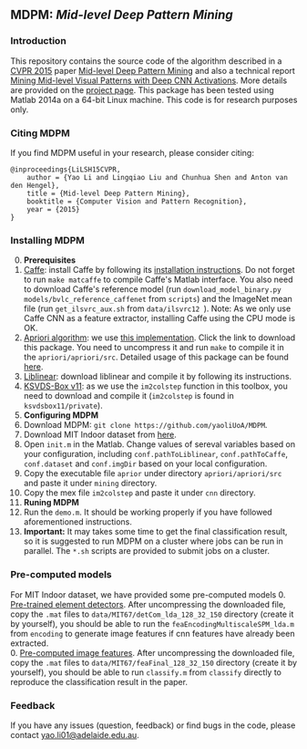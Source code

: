 ## MDPM: *Mid-level Deep Pattern Mining*

### Introduction
This repository contains the source code of the algorithm described in a [CVPR 2015](http://www.pamitc.org/cvpr15/) paper 
[Mid-level Deep Pattern Mining](http://www.cv-foundation.org/openaccess/content_cvpr_2015/papers/Li_Mid-Level_Deep_Pattern_2015_CVPR_paper.pdf) 
and also a technical report [Mining Mid-level Visual Patterns with Deep CNN Activations](http://arxiv.org/abs/1506.06343). More details are provided on the [project page](https://cs.adelaide.edu.au/~yaoli/?page_id=234).
This package has been tested using Matlab 2014a on a 64-bit Linux machine. This code is for research purposes only. 

### Citing MDPM

If you find MDPM useful in your research, please consider citing:

    @inproceedings{LiLSH15CVPR,
        author = {Yao Li and Lingqiao Liu and Chunhua Shen and Anton van den Hengel},
        title = {Mid-level Deep Pattern Mining},
        booktitle = {Computer Vision and Pattern Recognition},
        year = {2015}
    }

### Installing MDPM
0. **Prerequisites** 
 0. [Caffe](http://caffe.berkeleyvision.org/): install Caffe by following its [installation instructions](http://caffe.berkeleyvision.org/installation.html). 
    Do not forget to run `make matcaffe` to compile Caffe's Matlab interface. You also need to download Caffe's reference model (run `download_model_binary.py models/bvlc_reference_caffenet` from `scripts`)
    and the ImageNet mean file (run `get_ilsvrc_aux.sh` from `data/ilsvrc12 `). 
    Note: As we only use Caffe CNN as a feature extractor, installing Caffe using the CPU mode is OK. 
 0. [Apriori algorithm](http://en.wikipedia.org/wiki/Apriori_algorithm): we use [this implementation](http://www.borgelt.net/src/apriori.tar.gz). Click the link to download this package. You need 
    to uncompress it and run `make` to compile it in the `apriori/apriori/src`. 
    Detailed usage of this package can be found [here](http://www.borgelt.net/doc/apriori/apriori.html).
 0. [Liblinear](http://www.csie.ntu.edu.tw/~cjlin/liblinear/): download liblinear and compile it by following its instructions. 
 0. [KSVDS-Box v11](http://www.cs.technion.ac.il/~ronrubin/Software/ksvdsbox11.zip): as we use the `im2colstep` function in this toolbox, 
     you need to download and compile it (`im2colstep` is found in `ksvdsbox11/private`).
0. **Configuring MDPM**
 0. Download MDPM: `git clone https://github.com/yaoliUoA/MDPM`.
 0. Download MIT Indoor dataset from [here](http://web.mit.edu/torralba/www/indoor.html).
 0. Open `init.m` in the Matlab. Change values of sereval variables based on your configuration, including `conf.pathToLiblinear`, `conf.pathToCaffe`, `conf.dataset` and `conf.imgDir` based on your
    local configuration. 
 0. Copy the executable file `aprior` under directory `apriori/apriori/src` and paste it under `mining` directory.    
 0. Copy the mex file `im2colstep` and paste it under `cnn` directory. 
0. **Runing MDPM**
 0. Run the `demo.m`. It should be working properly if you have followed aforementioned instructions. 
 0. **Important:** It may takes some time to get the final classification result, so it is suggested to run MDPM on a cluster 
   where jobs can be run in parallel. The `*.sh` scripts are provided to submit jobs on a cluster. 

### Pre-computed models
 For MIT Indoor dataset, we have provided some pre-computed models
 0. [Pre-trained element detectors](http://cs.adelaide.edu.au/~yaoli/wp-content/projects/MDPM/data/detector.zip). After uncompressing the downloaded file,
    copy the `.mat` files to `data/MIT67/detCom_lda_128_32_150` directory (create it by yourself), you should be able to run the `feaEncodingMultiscaleSPM_lda.m`
    from `encoding` to generate image features if cnn features have already been extracted.  
 0. [Pre-computed image features](http://cs.adelaide.edu.au/~yaoli/wp-content/projects/MDPM/data/feature-MDPM.zip).
    After uncompressing the downloaded file,  copy the `.mat` files to `data/MIT67/feaFinal_128_32_150` directory (create it by yourself), you should be able to run `classify.m`
    from `classify` directly to reproduce the classification result in the paper.  

### Feedback

If you have any issues (question, feedback) or find bugs in the code, please contact yao.li01@adelaide.edu.au.

